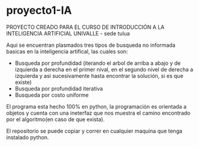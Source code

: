 # proyecto1-IA

PROYECTO CREADO PARA EL CURSO DE INTRODUCCIÓN A LA INTELIGENCIA ARTIFICIAL
UNIVALLE - sede tulua

Aqui se encuentran plasmados tres tipos de busqueda no informada basicas en la inteligencia artifical, las cuales son:
- Busqueda por profundidad (iterando el arbol de arriba a abajo y de izquierda a derecha en el primer nival, en el segundo nivel de 
  derecha a izquierda y asi sucesivamente hasta encontrar la solución, si es que existe)
- Busqueda por profundidad iterativa
- Busqueda por costo uniforme

El programa esta hecho 100% en python, la programación es orientada a objetos y cuenta con una ineterfaz que nos muestra el camino
encontrado por el algoritmo(en caso de que exista).

El repositorio se puede copiar y correr en cualquier maquina que tenga instalado python.
